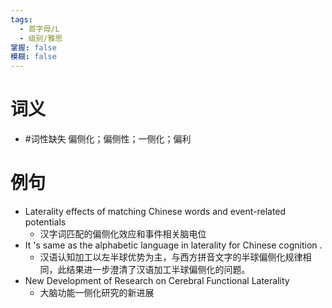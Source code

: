 ```yaml
---
tags:
  - 首字母/L
  - 级别/雅思
掌握: false
模糊: false
---
```

# 词义
- #词性缺失 偏侧化；偏侧性；一侧化；偏利
# 例句
- Laterality effects of matching Chinese words and event-related potentials
	- 汉字词匹配的偏侧化效应和事件相关脑电位
- It 's same as the alphabetic language in laterality for Chinese cognition .
	- 汉语认知加工以左半球优势为主，与西方拼音文字的半球偏侧化规律相同，此结果进一步澄清了汉语加工半球偏侧化的问题。
- New Development of Research on Cerebral Functional Laterality
	- 大脑功能一侧化研究的新进展
